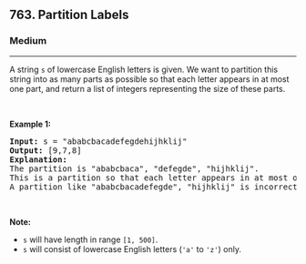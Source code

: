 <h2>763. Partition Labels</h2><h3>Medium</h3><hr><div><p>A string <code>s</code> of lowercase English letters is given. We want to partition this string into as many parts as possible so that each letter appears in at most one part, and return a list of integers representing the size of these parts.</p>

<p>&nbsp;</p>

<p><b>Example 1:</b></p>

<pre style="position: relative;"><b>Input:</b> s = "ababcbacadefegdehijhklij"
<b>Output:</b> [9,7,8]
<b>Explanation:</b>
The partition is "ababcbaca", "defegde", "hijhklij".
This is a partition so that each letter appears in at most one part.
A partition like "ababcbacadefegde", "hijhklij" is incorrect, because it splits s into less parts.
<div class="open_grepper_editor" title="Edit &amp; Save To Grepper"></div></pre>

<p>&nbsp;</p>

<p><b>Note:</b></p>

<ul>
	<li><code>s</code> will have length in range <code>[1, 500]</code>.</li>
	<li><code>s</code> will consist of lowercase English letters (<code>'a'</code> to <code>'z'</code>) only.</li>
</ul>

<p>&nbsp;</p>
</div>